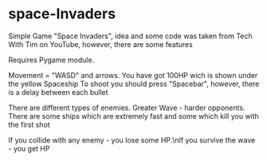 # space-Invaders
Simple Game "Space Invaders", idea and some code was taken from Tech With Tim on YouTube, however, there are some features

Requires Pygame module.


Movement = "WASD" and arrows. You have got 100HP wich is shown under the yellow Spaceship
To shoot you should press "Spacebar", however, there is a delay between each bullet

There are different types of enemies. Greater Wave - harder opponents.
There are some ships which are extremely fast and some which kill you with the first shot

If you collide with any enemy - you lose some HP.\nIf you survive the wave - you get HP
